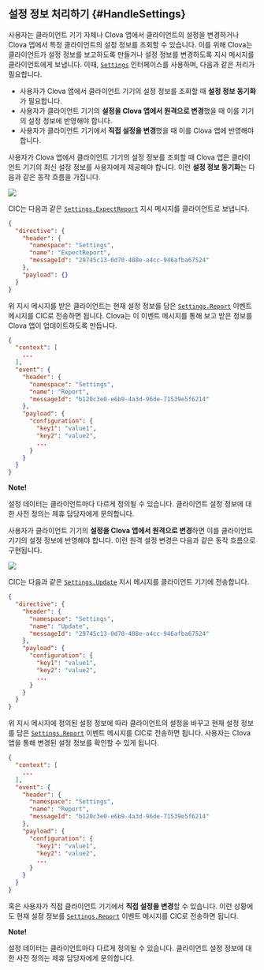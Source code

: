 ## 설정 정보 처리하기 {#HandleSettings}

사용자는 클라이언트 기기 자체나 Clova 앱에서 클라이언트의 설정을 변경하거나 Clova 앱에서 특정 클라이언트의 설정 정보를 조회할 수 있습니다. 이를 위해 Clova는 클라이언트가 설정 정보를 보고하도록 만들거나 설정 정보를 변경하도록 지시 메시지를 클라이언트에게 보냅니다. 이때, [`Settings`](/CIC/References/CICInterface/Settings.md) 인터페이스를 사용하며, 다음과 같은 처리가 필요합니다.

* 사용자가 Clova 앱에서 클라이언트 기기의 설정 정보를 조회할 때 **설정 정보 동기화**가 필요합니다.
* 사용자가 클라이언트 기기의 **설정을 Clova 앱에서 원격으로 변경**했을 때 이를 기기의 설정 정보에 반영해야 합니다.
* 사용자가 클라이언트 기기에서 **직접 설정을 변경**했을 때 이를 Clova 앱에 반영해야 합니다.

사용자가 Clova 앱에서 클라이언트 기기의 설정 정보를 조회할 때 Clova 앱은 클라이언트 기기의 최신 설정 정보를 사용자에게 제공해야 합니다. 이런 **설정 정보 동기화**는 다음과 같은 동작 흐름을 가집니다.

![](/CIC/Resources/Images/CIC_Settings_Synchronize_Settings_Info.png)

CIC는 다음과 같은 [`Settings.ExpectReport`](/CIC/References/CICInterface/Settings.md#ExpectReport) 지시 메시지를 클라이언트로 보냅니다.

```json
{
  "directive": {
    "header": {
      "namespace": "Settings",
      "name": "ExpectReport",
      "messageId": "29745c13-0d70-408e-a4cc-946afba67524"
    },
    "payload": {}
  }
}
```

위 지시 메시지를 받은 클라이언트는 현재 설정 정보를 담은 [`Settings.Report`](/CIC/References/CICInterface/Settings.md#Report) 이벤트 메시지를 CIC로 전송하면 됩니다. Clova는 이 이벤트 메시지를 통해 보고 받은 정보를 Clova 앱이 업데이트하도록 만듭니다.

```json
{
  "context": [
    ...
  ],
  "event": {
    "header": {
      "namespace": "Settings",
      "name": "Report",
      "messageId": "b120c3e0-e6b9-4a3d-96de-71539e5f6214"
    },
    "payload": {
      "configuration": {
        "key1": "value1",
        "key2": "value2",
        ...
      }
    }
  }
}
```

<div class="note">
  <p><strong>Note!</strong></p>
  <p>설정 데이터는 클라이언트마다 다르게 정의될 수 있습니다. 클라이언트 설정 정보에 대한 사전 정의는 제휴 담당자에게 문의합니다.</p>
</div>

사용자가 클라이언트 기기의 **설정을 Clova 앱에서 원격으로 변경**하면 이를 클라이언트 기기의 설정 정보에 반영해야 합니다. 이런 원격 설정 변경은 다음과 같은 동작 흐름으로 구현됩니다.

![](/CIC/Resources/Images/CIC_Settings_Change_Settings_Via_Clova_App.png)

CIC는 다음과 같은 [`Settings.Update`](/CIC/References/CICInterface/Settings.md#Update) 지시 메시지를 클라이언트 기기에 전송합니다.

```json
{
  "directive": {
    "header": {
      "namespace": "Settings",
      "name": "Update",
      "messageId": "29745c13-0d70-408e-a4cc-946afba67524"
    },
    "payload": {
      "configuration": {
        "key1": "value1",
        "key2": "value2",
        ...
      }
    }
  }
}
```

위 지시 메시지에 정의된 설정 정보에 따라 클라이언트의 설정을 바꾸고 현재 설정 정보를 담은 [`Settings.Report`](/CIC/References/CICInterface/Settings.md#Report) 이벤트 메시지를 CIC로 전송하면 됩니다. 사용자는 Clova 앱을 통해 변경된 설정 정보를 확인할 수 있게 됩니다.

```json
{
  "context": [
    ...
  ],
  "event": {
    "header": {
      "namespace": "Settings",
      "name": "Report",
      "messageId": "b120c3e0-e6b9-4a3d-96de-71539e5f6214"
    },
    "payload": {
      "configuration": {
        "key1": "value1",
        "key2": "value2",
        ...
      }
    }
  }
}
```

혹은 사용자가 직접 클라이언트 기기에서 **직접 설정을 변경**할 수 있습니다. 이런 상황에도 현재 설정 정보를 [`Settings.Report`](/CIC/References/CICInterface/Settings.md#Report) 이벤트 메시지를 CIC로 전송하면 됩니다.

<div class="note">
  <p><strong>Note!</strong></p>
  <p>설정 데이터는 클라이언트마다 다르게 정의될 수 있습니다. 클라이언트 설정 정보에 대한 사전 정의는 제휴 담당자에게 문의합니다.</p>
</div>
